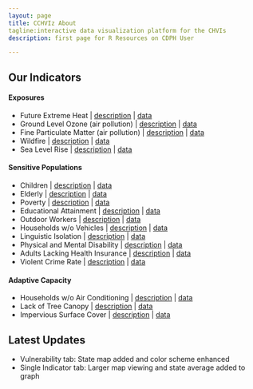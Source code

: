 ```yaml
---
layout: page
title: CCHVIz About
tagline:interactive data visualization platform for the CHVIs
description: first page for R Resources on CDPH User

---
```

## Our Indicators

#### Exposures
- Future Extreme Heat | [description](https://www.cdph.ca.gov/Programs/OHE/CDPH%20Document%20Library/CHVIs/BRACE_ExtremeHeat_Narrative.pdf) | [data](https://www.cdph.ca.gov/Programs/OHE/CDPH%20Document%20Library/CHVIs/BRACE_ExtremeHeat_791_CO.xlsx)
- Ground Level Ozone (air pollution) | [description](https://www.cdph.ca.gov/Programs/OHE/CDPH%20Document%20Library/CHVIs/BRACE_Ozone_801_Narrative.pdf) | [data](https://www.cdph.ca.gov/Programs/OHE/CDPH%20Document%20Library/CHVIs/BRACE_Ozone_801_CT_PL_CO_RE_CA.XLSX)
- Fine Particulate Matter (air pollution) | [description](https://www.cdph.ca.gov/Programs/OHE/CDPH%20Document%20Library/CHVIs/BRACE_PM25_776_Narrative.pdf) | [data](https://www.cdph.ca.gov/Programs/OHE/CDPH%20Document%20Library/CHVIs/BRACE_PM25levels_776_CT_PL_CO_RE_CA.XLSX)
- Wildfire | [description](https://www.cdph.ca.gov/Programs/OHE/CDPH%20Document%20Library/CHVIs/WildfireZone_786_Narrative_11-8-2016.pdf) | [data](https://www.cdph.ca.gov/Programs/OHE/CDPH%20Document%20Library/CHVIs/BRACE_Wildfire_786_CT_PL_CO_RE_CA.xlsx)
- Sea Level Rise | [description](https://www.cdph.ca.gov/Programs/OHE/CDPH%20Document%20Library/CHVIs/Sealevelrise_Narrative_11-1-2016.pdf) | [data](https://www.cdph.ca.gov/Programs/OHE/CDPH%20Document%20Library/CHVIs/BRACE_SLR_784_CT_PL_CO_RE_CA_11-1-2016.xlsx)

#### Sensitive Populations
- Children | [description](https://www.cdph.ca.gov/Programs/OHE/CDPH%20Document%20Library/CHVIs/Children0to4_788_Narrative.pdf) | [data](https://www.cdph.ca.gov/Programs/OHE/CDPH%20Document%20Library/CHVIs/BRACE_children_788_CT_PL_CO_RE_CA.XLSX)
- Elderly | [description](https://www.cdph.ca.gov/Programs/OHE/CDPH%20Document%20Library/CHVIs/Elderly_789_Narrative.pdf) | [data](https://www.cdph.ca.gov/Programs/OHE/CDPH%20Document%20Library/CHVIs/BRACE_elderly65over_789_CT_PL_CO_RE_CA.XLSX)
- Poverty | [description](https://www.cdph.ca.gov/Programs/OHE/CDPH%20Document%20Library/CHVIs/HCI_PovertyRate_754_Narrative_Examples11-5-13rev3-12-14.pdf) | [data](https://www.cdph.ca.gov/Programs/OHE/CDPH%20Document%20Library/CHVIs/HCI_PovertyRate_754_CT_PL_CO_RE_CA_1-22-14.xlsx)
- Educational Attainment | [description](https://www.cdph.ca.gov/Programs/OHE/CDPH%20Document%20Library/CHVIs/Educ_attain_HS_Narrative_Examples4-28-13.pdf) | [data](https://www.cdph.ca.gov/Programs/OHE/CDPH%20Document%20Library/CHVIs/Ed_attain_ge_hs_output04-14-13.xlsx)
- Outdoor Workers | [description](https://www.cdph.ca.gov/Programs/OHE/CDPH%20Document%20Library/CHVIs/BRACE_OutdoorsWorkers_Narrative_790_12-5-2016.pdf) | [data](https://www.cdph.ca.gov/Programs/OHE/CDPH%20Document%20Library/CHVIs/BRACE_OutdoorWorkers_790_CT_PL_CO_RE_CA.XLSX)
- Households w/o Vehicles | [description](https://www.cdph.ca.gov/Programs/OHE/CDPH%20Document%20Library/CHVIs/CarOwnership_37_Narrative_9-6-16.pdf) | [data](https://www.cdph.ca.gov/Programs/OHE/CDPH%20Document%20Library/CHVIs/BRACE_CarOwnership_37_CT_PL_CO_RE_CA.XLSX)
- Linguistic Isolation | [description](https://www.cdph.ca.gov/Programs/OHE/CDPH%20Document%20Library/CHVIs/BRACE_LinguisticIsolation_Narrative_11-15-2016.pdf) | [data](https://www.cdph.ca.gov/Programs/OHE/CDPH%20Document%20Library/CHVIs/BRACE_LinguisticIsolation_800_CT_PL_CO_RE_CA.XLSX)
- Physical and Mental Disability | [description](https://www.cdph.ca.gov/Programs/OHE/CDPH%20Document%20Library/CHVIs/BRACE_Disability_Narrative_795_11-16-2016.pdf) | [data](https://www.cdph.ca.gov/Programs/OHE/CDPH%20Document%20Library/CHVIs/BRACE_Disability_795_CT_PL_CO_RE_CA.XLSX)
- Adults Lacking Health Insurance | [description](https://www.cdph.ca.gov/Programs/OHE/CDPH%20Document%20Library/CHVIs/BRACE_Insurance_187_Narrative_11-29-2016.pdf) | [data](https://www.cdph.ca.gov/Programs/OHE/CDPH%20Document%20Library/CHVIs/BRACE_Insurance_187_CT_PL_CO_RE_CA.XLSX)
- Violent Crime Rate | [description](https://www.cdph.ca.gov/Programs/OHE/CDPH%20Document%20Library/CHVIs/HCI_Crime_752-Narrative_Examples-10-30-15.pdf) | [data](https://www.cdph.ca.gov/Programs/OHE/CDPH%20Document%20Library/CHVIs/HCI_Crime_752_PL_CO_RE_CA_2000-2013_21OCT15.xlsx)

#### Adaptive Capacity
- Households w/o Air Conditioning | [description](https://www.cdph.ca.gov/Programs/OHE/CDPH%20Document%20Library/CHVIs/AirConditioning_797_Narrative_12-14-2016.pdf) | [data](https://www.cdph.ca.gov/Programs/OHE/CDPH%20Document%20Library/CHVIs/BRACE_AirConditioning_797_CO_RE_CA.xlsx)
- Lack of Tree Canopy | [description](https://www.cdph.ca.gov/Programs/OHE/CDPH%20Document%20Library/CHVIs/BRACE_TreeCanopy_458_Narrative_12-5-2016.pdf) | [data](https://www.cdph.ca.gov/Programs/OHE/CDPH%20Document%20Library/CHVIs/BRACE_TreeCanopy_458_CT_PL_CO_RE_CA.xlsx)
- Impervious Surface Cover | [description](https://www.cdph.ca.gov/Programs/OHE/CDPH%20Document%20Library/CHVIs/ImperviousSurfaces_423_Narrative_12-2-2016.pdf) | [data](https://www.cdph.ca.gov/Programs/OHE/CDPH%20Document%20Library/CHVIs/BRACE_ImperviousSurfaces_423_CT_PL_CO_RE_CA.xlsx)

## Latest Updates

- Vulnerability tab: State map added and color scheme enhanced
- Single Indicator tab: Larger map viewing and state average added to graph


